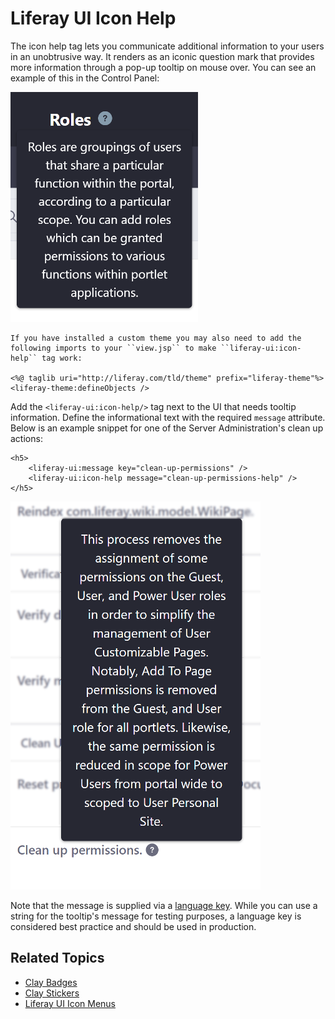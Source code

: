 # Liferay UI Icon Help

The icon help tag lets you communicate additional information to your users in an unobtrusive way. It renders as an iconic question mark that provides more information through a pop-up tooltip on mouse over. You can see an example of this in the Control Panel:

![Here's an example of the icon help tag.](./liferay-ui-icon-help/images/01.png)

```{note}
If you have installed a custom theme you may also need to add the following imports to your ``view.jsp`` to make ``liferay-ui:icon-help`` tag work:

<%@ taglib uri="http://liferay.com/tld/theme" prefix="liferay-theme"%> <liferay-theme:defineObjects />
```

Add the `<liferay-ui:icon-help/>` tag next to the UI that needs tooltip  information. Define the informational text with the required `message`  attribute. Below is an example snippet for one of the Server Administration's  clean up actions:

```markup
<h5>
    <liferay-ui:message key="clean-up-permissions" />
    <liferay-ui:icon-help message="clean-up-permissions-help" />
</h5>
```

![help icons are used throughout the Control Panel.](./liferay-ui-icon-help/images/02.png)

Note that the message is supplied via a [language key](https://help.liferay.com/hc/en-us/articles/360028746692-Localizing-Your-Application). While you can use a string for the tooltip's message for testing purposes, a language key is considered best practice and should be used in production. 

## Related Topics

* [Clay Badges](../clay-tag-library/clay-badges.md)
* [Clay Stickers](../clay-tag-library/clay-stickers.md)
* [Liferay UI Icon Menus](./liferay-ui-icon-menus.md)